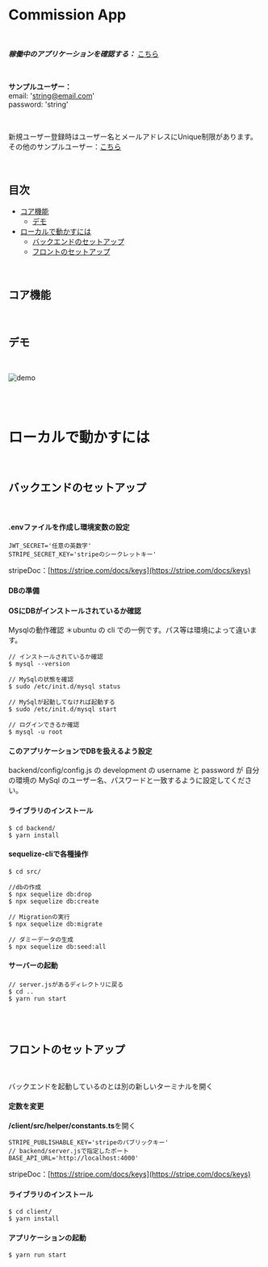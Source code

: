 # Commission App

<br/>

***稼働中のアプリケーションを確認する：*** [こちら](https://commission-app.netlify.app)

<br/>

**サンプルユーザー：**<br/>
email: 'string@email.com'<br/>
password: 'string'<br/>

<br/>


新規ユーザー登録時はユーザー名とメールアドレスにUnique制限があります。<br/>
その他のサンプルユーザー：[こちら](https://github.com/waynejsk/commition_app/blob/main/backend/src/seeders/20211031233803-test-users.js)

<br/>

## 目次

 - [コア機能](#コア機能)
    - [デモ](#デモ)
 - [ローカルで動かすには](#ローカルで動かすには)
    - [バックエンドのセットアップ](#バックエンドのセットアップ)
    - [フロントのセットアップ](#フロントのセットアップ)


<br/>

## コア機能

<br/>

## デモ

<br/>

![demo](https://github.com/waynejsk/commition_app/blob/image/commission-app-demo.gif)


<br/>
<br/>

# ローカルで動かすには

<br/>

## バックエンドのセットアップ

<br/>

#### .envファイルを作成し環境変数の設定

```
JWT_SECRET='任意の英数字'
STRIPE_SECRET_KEY='stripeのシークレットキー'
```

stripeDoc：[https://stripe.com/docs/keys](https://stripe.com/docs/keys)

#### DBの準備

#### OSにDBがインストールされているか確認

Mysqlの動作確認 ＊ubuntu の cli での一例です。パス等は環境によって違います。

```
// インストールされているか確認
$ mysql --version

// MySqlの状態を確認
$ sudo /etc/init.d/mysql status

// MySqlが起動してなければ起動する
$ sudo /etc/init.d/mysql start

// ログインできるか確認
$ mysql -u root
```

#### このアプリケーションでDBを扱えるよう設定
backend/config/config.js の development の username と password が 自分の環境の MySql のユーザー名、パスワードと一致するように設定してください。

#### ライブラリのインストール

```
$ cd backend/
$ yarn install
```

#### sequelize-cliで各種操作

```
$ cd src/

//dbの作成
$ npx sequelize db:drop
$ npx sequelize db:create

// Migrationの実行
$ npx sequelize db:migrate

// ダミーデータの生成
$ npx sequelize db:seed:all
```

#### サーバーの起動

```
// server.jsがあるディレクトリに戻る
$ cd ..
$ yarn run start
```

<br/>
<br/>

## フロントのセットアップ

<br/>

バックエンドを起動しているのとは別の新しいターミナルを開く

#### 定数を変更

**/client/src/helper/constants.ts**を開く

```
STRIPE_PUBLISHABLE_KEY='stripeのパブリックキー'
// backend/server.jsで指定したポート
BASE_API_URL='http://localhost:4000'
```
stripeDoc：[https://stripe.com/docs/keys](https://stripe.com/docs/keys)<br/>


#### ライブラリのインストール

```
$ cd client/
$ yarn install
```

#### アプリケーションの起動

```
$ yarn run start
```

